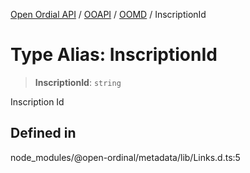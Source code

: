 [Open Ordial API](../../../../README.md) / [OOAPI](../../../README.md) / [OOMD](../README.md) / InscriptionId

# Type Alias: InscriptionId

> **InscriptionId**: `string`

Inscription Id

## Defined in

node\_modules/@open-ordinal/metadata/lib/Links.d.ts:5
